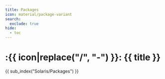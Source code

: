 ```yaml
---
title: Packages
icon: material/package-variant
search:
  exclude: true
hide:
  - toc
---
```


# :{{ icon|replace("/", "-") }}: {{ title }}

{{ sub_index("Solaris/Packages") }}
